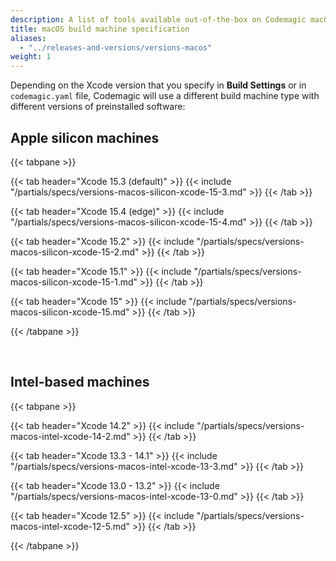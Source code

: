 ```yaml
---
description: A list of tools available out-of-the-box on Codemagic macOS build machines.
title: macOS build machine specification
aliases:
  - "../releases-and-versions/versions-macos"
weight: 1
---
```


Depending on the Xcode version that you specify in **Build Settings** or in `codemagic.yaml` file, Codemagic will use a different build machine type with different versions of preinstalled software:

## Apple silicon machines

{{< tabpane >}}

{{< tab header="Xcode 15.3 (default)" >}}
{{< include "/partials/specs/versions-macos-silicon-xcode-15-3.md" >}}
{{< /tab >}}

{{< tab header="Xcode 15.4 (edge)" >}}
{{< include "/partials/specs/versions-macos-silicon-xcode-15-4.md" >}}
{{< /tab >}}

{{< tab header="Xcode 15.2" >}}
{{< include "/partials/specs/versions-macos-silicon-xcode-15-2.md" >}}
{{< /tab >}}

{{< tab header="Xcode 15.1" >}}
{{< include "/partials/specs/versions-macos-silicon-xcode-15-1.md" >}}
{{< /tab >}}

{{< tab header="Xcode 15" >}}
{{< include "/partials/specs/versions-macos-silicon-xcode-15.md" >}}
{{< /tab >}}

{{< /tabpane >}}

&nbsp;&nbsp;
## Intel-based machines

{{< tabpane >}}

{{< tab header="Xcode 14.2" >}}
{{< include "/partials/specs/versions-macos-intel-xcode-14-2.md" >}}
{{< /tab >}}

{{< tab header="Xcode 13.3 - 14.1" >}}
{{< include "/partials/specs/versions-macos-intel-xcode-13-3.md" >}}
{{< /tab >}}

{{< tab header="Xcode 13.0 - 13.2" >}}
{{< include "/partials/specs/versions-macos-intel-xcode-13-0.md" >}}
{{< /tab >}}

{{< tab header="Xcode 12.5" >}}
{{< include "/partials/specs/versions-macos-intel-xcode-12-5.md" >}}
{{< /tab >}}

{{< /tabpane >}}

